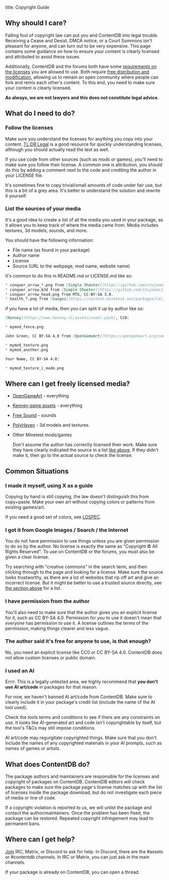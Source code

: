 title: Copyright Guide

## Why should I care?

Falling foul of copyright law can put you and ContentDB into legal trouble. Receiving a Cease and Desist, DMCA notice,
or a Court Summons isn't pleasant for anyone, and can turn out to be very expensive. This page contains some
guidance on how to ensure your content is clearly licensed and attributed to avoid these issues.

Additionally, ContentDB and the forums both have some
[requirements on the licenses](/policy_and_guidance/#41-allowed-licenses) you are allowed to use. Both require
[free distribution and modification](/help/non_free/), allowing us to remain an open community where people can fork
and remix each other's content. To this end, you need to make sure your content is clearly licensed.

**As always, we are not lawyers and this does not constitute legal advice.**


## What do I need to do?

### Follow the licenses

Make sure you understand the licenses for anything you copy into your content.
[TL;DR Legal](https://tldrlegal.com/license/mit-license) is a good resource for quickly understanding
licenses, although you should actually read the text as well.

If you use code from other sources (such as mods or games), you'll need to make sure you follow
their license. A common one is attribution, you should do this by adding a comment next to the
code and crediting the author in your LICENSE file.

It's sometimes fine to copy trivial/small amounts of code under fair use, but this
is a bit of a grey area. It's better to understand the solution and rewrite it yourself.

### List the sources of your media

It's a good idea to create a list of all the media you used in your package, as it allows
you to keep track of where the media came from. Media includes textures, 3d models,
sounds, and more.

You should have the following information:

* File name (as found in your package)
* Author name
* License
* Source (URL to the webpage, mod name, website name)

It's common to do this in README.md or LICENSE.md like so:

```md
* conquer_arrow_*.png from [Simple Shooter](https://github.com/stujones11/shooter) by Stuart Jones, CC0 1.0.
* conquer_arrow.b3d from [Simple Shooter](https://github.com/stujones11/shooter) by Stuart Jones, CC-BY-SA 3.0.
* conquer_arrow_head.png from MTG, CC-BY-SA 3.0.
* health_*.png from [Gauges](https://content.minetest.net/packages/Calinou/gauges/) by Calinou, CC0.
```

if you have a lot of media, then you can split it up by author like so:

```md
[Kenney](https://www.kenney.nl/assets/voxel-pack), CC0:

* mymod_fence.png

John Green, CC BY-SA 4.0 from [OpenGameArt](https://opengameart.org/content/tiny-16-basic):

* mymod_texture.png
* mymod_another.png

Your Name, CC BY-SA 4.0:

* mymod_texture_i_made.png
```


## Where can I get freely licensed media?

* [OpenGameArt](https://opengameart.org/) - everything
* [Kenney game assets](https://www.kenney.nl/assets) - everything
* [Free Sound](https://freesound.org/) - sounds
* [PolyHaven](https://polyhaven.com/) - 3d models and textures.
* Other Minetest mods/games

    Don't assume the author has correctly licensed their work.
    Make sure they have clearly indicated the source in a list [like above](#list-the-sources-of-your-media).
    If they didn't make it, then go to the actual source to check the license.


## Common Situations

### I made it myself, using X as a guide

Copying by hand is still copying, the law doesn't distinguish this from copy+paste.
Make your own art without copying colors or patterns from existing games/art.

If you need a good set of colors, see [LOSPEC](https://lospec.com/palette-list).

### I got it from Google Images / Search / the Internet

You do not have permission to use things unless you are given permission to do so by the author.
No license is exactly the same as "Copyright &copy; All Rights Reserved".
To use on ContentDB or the forums, you must also be given a clear license.

Try searching with "creative commons" in the search term, and then clicking through to the page
and looking for a license. Make sure the source looks trustworthy, as there are a lot of websites
that rip off art and give an incorrect license. But it might be better to use a trusted source directly, see
[the section above](#where-can-i-get-freely-licensed-media) for a list.

### I have permission from the author

You'll also need to make sure that the author gives you an explicit license for it, such as CC BY-SA 4.0.
Permission for *you* to use it doesn't mean that *everyone* has permission to use it. A license outlines the terms of
the permission, making things clearer and less vague.

### The author said it's free for anyone to use, is that enough?

No, you need an explicit license like CC0 or CC BY-SA 4.0. ContentDB does not allow custom licenses
or public domain.

### I used an AI

Errrr. This is a legally untested area, we highly recommend that **you don't use AI art/code** in packages
for that reason.

For now, we haven't banned AI art/code from ContentDB. Make sure to clearly include it in your package's
credit list (include the name of the AI tool used).

Check the tools terms and conditions to see if there are any constraints on use. It looks
like AI-generated art and code isn't copyrightable by itself, but the tool's T&Cs may still
impose conditions.

AI art/code may regurgitate copyrighted things. Make sure that you don't include the
names of any copyrighted materials in your AI prompts, such as names of games or artists.

## What does ContentDB do?

The package authors and maintainers are responsible for the licenses and copyright of packages on ContentDB.
ContentDB editors will check packages to make sure the package page's license matches up with the list of licenses
inside the package download, but do not investigate each piece of media or line of code.

If a copyright violation is reported to us, we will unlist the package and contact the author/maintainers.
Once the problem has been fixed, the package can be restored. Repeated copyright infringement may lead to
permanent bans.


## Where can I get help?

[Join](https://www.minetest.net/get-involved/) IRC, Matrix, or Discord to ask for help.
In Discord, there are the #assets or #contentdb channels. In IRC or Matrix, you can just ask in the main channels.

If your package is already on ContentDB, you can open a thread.

